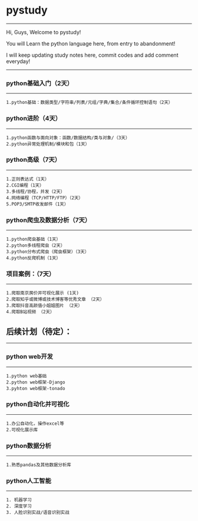 pystudy
===========================

****

Hi, Guys, Welcome to pystudy!

You will Learn the python language here, from entry to abandonment!

I will keep updating study notes here, commit codes and add comment everyday!

****

### python基础入门（2天）
------

	1.python基础：数据类型/字符串/列表/元组/字典/集合/条件循环控制语句（2天）
	
	
### python进阶（4天）
------

	1.python函数与面向对象：函数/数据结构/类与对象/（3天）
	2.python异常处理机制/模块和包（1天）
	
	
### python高级（7天）
------

	1.正则表达式（1天）
	2.CGI编程（1天）
	3.多线程/协程，并发（2天）
	4.网络编程（TCP/HTTP/FTP）（2天）
	5.POP3/SMTP收发邮件（1天）

### python爬虫及数据分析（7天）
------

	1.python爬虫基础（1天）
	2.python多线程爬虫（2天）
	3.python分布式爬虫（爬虫框架）（3天）
	4.python反爬机制（1天）
	
### 项目案例：（7天）
------

	1.爬取南京房价并可视化展示 (1天)
	2.爬取知乎或微博或技术博客等优秀文章 （2天）
	3.爬取抖音高颜值小姐姐图片 （2天）
	4.爬取B站视频 （2天）
  
## 后续计划（待定）：
------

### python web开发
------

	1.python web基础
	2.python web框架-Django
	3.pyhton web框架-tonado
	
### python自动化并可视化
------

	1.办公自动化，操作excel等
	2.可视化展示库

### python数据分析
------

	1.熟悉pandas及其他数据分析库

### python人工智能
------

	1. 机器学习
	2. 深度学习
	3. 人脸识别实战/语音识别实战
